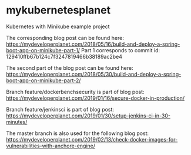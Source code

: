 # mykubernetesplanet
Kubernetes with Minikube example project

The corresponding blog post can be found here: https://mydeveloperplanet.com/2018/05/16/build-and-deploy-a-spring-boot-app-on-minikube-part-1/
Part 1 corresponds to commit id: 129410ffb67b124c7f3247819466b38189ac2be4

The second part of the blog post can be found here: https://mydeveloperplanet.com/2018/05/30/build-and-deploy-a-spring-boot-app-on-minikube-part-2/

Branch feature/dockerbenchsecurity is part of blog post: https://mydeveloperplanet.com/2019/01/16/secure-docker-in-production/

Branch feature/jenkinsci is part of blog post: https://mydeveloperplanet.com/2019/01/30/setup-jenkins-ci-in-30-minutes/

The master branch is also used for the following blog post: https://mydeveloperplanet.com/2019/02/13/check-docker-images-for-vulnerabilities-with-anchore-engine/
